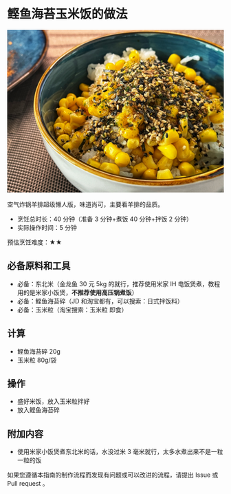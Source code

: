 # 鲣鱼海苔玉米饭的做法

![示例菜成品](./米饭.jpg)

空气炸锅羊排超级懒人版，味道尚可，主要看羊排的品质。

- 烹饪总时长：40 分钟（准备 3 分钟+煮饭 40 分钟+拌饭 2 分钟）
- 实际操作时间：5 分钟

预估烹饪难度：★★

## 必备原料和工具

- 必备：东北米（金龙鱼 30 元 5kg 的就行，推荐使用米家 IH 电饭煲煮，教程用的是米家小饭煲，**不推荐使用高压锅煮饭**）
- 必备：鲣鱼海苔碎（JD 和淘宝都有，可以搜索：日式拌饭料）
- 必备：玉米粒（淘宝搜索：玉米粒 即食）

## 计算

- 鲣鱼海苔碎 20g
- 玉米粒 80g/袋

## 操作

- 盛好米饭，放入玉米粒拌好
- 放入鲣鱼海苔碎

## 附加内容

- 使用米家小饭煲煮东北米的话，水没过米 3 毫米就行，太多水煮出来不是一粒一粒的饭

如果您遵循本指南的制作流程而发现有问题或可以改进的流程，请提出 Issue 或 Pull request 。
